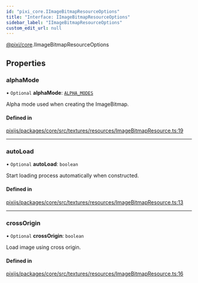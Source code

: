 ```yaml
---
id: "pixi_core.IImageBitmapResourceOptions"
title: "Interface: IImageBitmapResourceOptions"
sidebar_label: "IImageBitmapResourceOptions"
custom_edit_url: null
---
```


[@pixi/core](../modules/pixi_core.md).IImageBitmapResourceOptions

## Properties

### alphaMode

• `Optional` **alphaMode**: [`ALPHA_MODES`](../enums/pixi_core.ALPHA_MODES.md)

Alpha mode used when creating the ImageBitmap.

#### Defined in

[pixijs/packages/core/src/textures/resources/ImageBitmapResource.ts:19](https://github.com/pixijs/pixijs/blob/2194fe5c5/packages/core/src/textures/resources/ImageBitmapResource.ts#L19)

___

### autoLoad

• `Optional` **autoLoad**: `boolean`

Start loading process automatically when constructed.

#### Defined in

[pixijs/packages/core/src/textures/resources/ImageBitmapResource.ts:13](https://github.com/pixijs/pixijs/blob/2194fe5c5/packages/core/src/textures/resources/ImageBitmapResource.ts#L13)

___

### crossOrigin

• `Optional` **crossOrigin**: `boolean`

Load image using cross origin.

#### Defined in

[pixijs/packages/core/src/textures/resources/ImageBitmapResource.ts:16](https://github.com/pixijs/pixijs/blob/2194fe5c5/packages/core/src/textures/resources/ImageBitmapResource.ts#L16)

